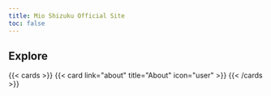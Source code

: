 ```yaml
---
title: Mio Shizuku Official Site
toc: false
---
```


## Explore

{{< cards >}}
  {{< card link="about" title="About" icon="user" >}}
{{< /cards >}}

